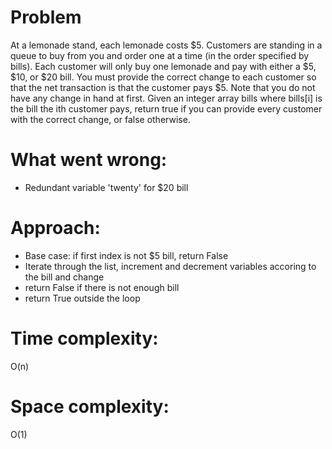 # Problem
At a lemonade stand, each lemonade costs $5. Customers are standing in a queue to buy from you and order one at a time (in the order specified by bills). Each customer will only buy one lemonade and pay with either a $5, $10, or $20 bill. You must provide the correct change to each customer so that the net transaction is that the customer pays $5.
Note that you do not have any change in hand at first.
Given an integer array bills where bills[i] is the bill the ith customer pays, return true if you can provide every customer with the correct change, or false otherwise.

# What went wrong:
- Redundant variable 'twenty' for $20 bill

# Approach:
- Base case: if first index is not $5 bill, return False
- Iterate through the list, increment and decrement variables accoring to the bill and change
- return False if there is not enough bill
- return True outside the loop

# Time complexity:
O(n)

# Space complexity:
O(1)